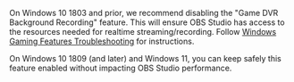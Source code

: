 On Windows 10 1803 and prior, we recommend disabling the "Game DVR Background Recording" feature. This will ensure OBS Studio has access to the resources needed for realtime streaming/recording. Follow [Windows Gaming Features Troubleshooting](https://obsproject.com/kb/windows-gaming-features-troubleshooting) for instructions.

On Windows 10 1809 (and later) and Windows 11, you can keep safely this feature enabled without impacting OBS Studio performance.
